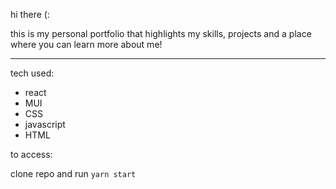 hi there (:

this is my personal portfolio that highlights my skills, projects and a place where you can learn more about me!

___________________________________________

tech used:
- react
- MUI
- CSS
- javascript
- HTML

to access:

clone repo and run `yarn start`
